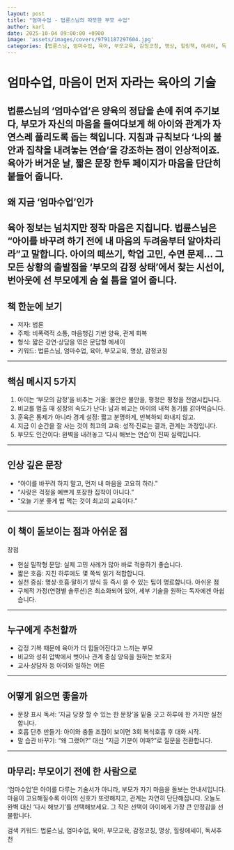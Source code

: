 ```yaml
---
layout: post
title: "엄마수업 - 법륜스님의 따뜻한 부모 수업"
author: karl
date: 2025-10-04 09:00:00 +0900
image: 'assets/images/covers/9791187297604.jpg'
categories: [법륜스님, 엄마수업, 육아, 부모교육, 감정코칭, 명상, 힐링책, 에세이, 독서추천]
---
```


# 엄마수업, 마음이 먼저 자라는 육아의 기술
법륜스님의 ‘엄마수업’은 양육의 정답을 손에 쥐여 주기보다, 부모가 자신의 마음을 들여다보게 해 아이와 관계가 자연스레 풀리도록 돕는 책입니다. 지침과 규칙보다 ‘나의 불안과 집착을 내려놓는 연습’을 강조하는 점이 인상적이죠. 육아가 버거운 날, 짧은 문장 한두 페이지가 마음을 단단히 붙들어 줍니다.
---
## 왜 지금 ‘엄마수업’인가
육아 정보는 넘치지만 정작 마음은 지칩니다. 법륜스님은 “아이를 바꾸려 하기 전에 내 마음의 두려움부터 알아차리라”고 말합니다. 아이의 떼쓰기, 학업 고민, 수면 문제… 그 모든 상황의 출발점을 ‘부모의 감정 상태’에서 찾는 시선이, 번아웃에 선 부모에게 숨 쉴 틈을 열어 줍니다.
---
## 책 한눈에 보기
- 저자: 법륜
- 주제: 비폭력적 소통, 마음챙김 기반 양육, 관계 회복
- 형식: 짧은 강연·상담을 엮은 문답형 에세이
- 키워드: 법륜스님, 엄마수업, 육아, 부모교육, 명상, 감정코칭
---
## 핵심 메시지 5가지
1) 아이는 ‘부모의 감정’을 비추는 거울: 불안은 불안을, 평정은 평정을 전염시킵니다.
2) 비교를 멈출 때 성장의 속도가 난다: 남과 비교는 아이의 내적 동기를 갉아먹습니다.
3) 훈육은 통제가 아니라 경계 설정: 짧고 분명하게, 반복하되 화내지 않고.
4) 지금 이 순간을 잘 사는 것이 최고의 교육: 성적·진로는 결과, 관계는 과정입니다.
5) 부모도 인간이다: 완벽을 내려놓고 ‘다시 해보는 연습’이 진짜 실력입니다.
---
## 인상 깊은 문장
- “아이를 바꾸려 하지 말고, 먼저 내 마음을 고요히 하라.”
- “사랑은 걱정을 예쁘게 포장한 집착이 아니다.”
- “오늘 기분 좋게 밥 먹는 것이 최고의 교육이다.”
---
## 이 책이 돋보이는 점과 아쉬운 점
장점
- 현실 밀착형 문답: 실제 고민 사례가 많아 바로 적용하기 좋습니다.
- 짧은 호흡: 지친 하루에도 몇 쪽씩 읽기 적합합니다.
- 실천 중심: 명상·호흡·말하기 방식 등 즉시 쓸 수 있는 팁이 명료합니다.
아쉬운 점
- 구체적 가정(연령별 솔루션)은 최소화되어 있어, 세부 기술을 원하는 독자에겐 아쉽습니다.
---
## 누구에게 추천할까
- 감정 기복 때문에 육아가 더 힘들어진다고 느끼는 부모
- 비교와 성취 압박에서 벗어나 관계 중심 양육을 원하는 보호자
- 교사·상담자 등 아이와 일하는 어른
---
## 어떻게 읽으면 좋을까
- 문장 표시 독서: ‘지금 당장 할 수 있는 한 문장’을 밑줄 긋고 하루에 한 가지만 실천합니다.
- 호흡 단추 만들기: 아이와 충돌 조짐이 보이면 3회 복식호흡 후 대화 시작.
- 말 습관 바꾸기: “왜 그랬어?” 대신 “지금 기분이 어때?”로 질문을 전환합니다.
---
## 마무리: 부모이기 전에 한 사람으로
‘엄마수업’은 아이를 다루는 기술서가 아니라, 부모가 자기 마음을 돌보는 안내서입니다. 마음이 고요해질수록 아이의 신호가 또렷해지고, 관계는 자연히 단단해집니다. 오늘도 완벽 대신 ‘다시 해보기’를 선택해보세요. 그 작은 선택이 아이에게 가장 큰 안정감을 선물합니다.

검색 키워드: 법륜스님, 엄마수업, 육아, 부모교육, 감정코칭, 명상, 힐링에세이, 독서추천
